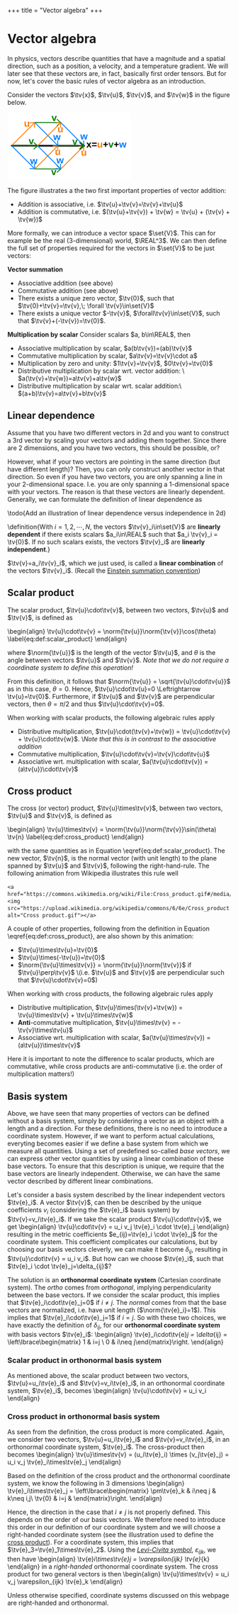 +++
title = "Vector algebra"
+++

# Vector algebra
In physics, vectors describe quantities that have a magnitude and a spatial direction, such as a position, a velocity, and a temperature gradient. 
We will later see that these vectors are, in fact, basically first order tensors. But for now, let's cover the basic rules of vector algebra as an introduction.

Consider the vectors $\tv{x}$, $\tv{u}$, $\tv{v}$, and $\tv{w}$ in the figure below.

![](/assets/VectorAddition.svg)

The figure illustrates a the two first important properties of vector addition:

* Addition is associative, i.e. $\tv{u}+\tv{v}=\tv{v}+\tv{u}$
* Addition is commutative, i.e. $(\tv{u}+\tv{v}) + \tv{w} = \tv{u} + (\tv{v} + \tv{w})$


<!-- Are these formal defintions actually required, or is it more confusing to add all this here? -->
More formally, we can introduce a vector space $\set{V}$. This can for example be the real (3-dimensional) world, $\REAL^3$. We can then define the full set of properties required for the vectors in $\set{V}$ to be just vectors:

**Vector summation**
* Associative addition (see above)
* Commutative addition (see above)
* There exists a unique zero vector, $\tv{0}$, such that $\tv{0}+\tv{v}=\tv{v},\; \forall \tv{v}\in\set{V}$ 
* There exists a unique vector $-\tv{v}$, $\forall\tv{v}\in\set{V}$, such that $\tv{v}+(-\tv{v})=\tv{0}$.

**Multiplication by scalar**
Consider scalars $a, b\in\REAL$, then
* Associative multiplication by scalar, $a(b\tv{v})=(ab)\tv{v}$
* Commutative multiplication by scalar, $a\tv{v}=\tv{v}\cdot a$
* Multiplication by zero and unity: $1\tv{v}=\tv{v}$, $0\tv{v}=\tv{0}$
* Distributive multiplication by scalar wrt. vector addition: \\  $a(\tv{v}+\tv{w})=a\tv{v}+a\tv{w}$
* Distributive multiplication by scalar wrt. scalar addition:\\  $(a+b)\tv{v}=a\tv{v}+b\tv{v}$

## Linear dependence
Assume that you have two different vectors in 2d and you want to construct a 3rd vector by scaling your vectors and adding them together. Since there are 2 dimensions, and you have two vectors, this should be possible, or? 

However, what if your two vectors are pointing in the same direction (but have different length)? Then, you can only construct another vector in that direction. So even if you have two vectors, you are only spanning a line in your 2-dimensional space. I.e. you are only spanning a 1-dimensional space with your vectors. The reason is that these vectors are linearly dependent. Generally, we can formulate the definition of linear dependence as

\todo{Add an illustration of linear dependence versus independence in 2d}

\definition{With $i=1,2,\cdots,N$, the vectors $\tv{v}_i\in\set{V}$ are **linearly dependent** if there exists scalars $a_i\in\REAL$ such that $a_i \tv{v}_i = \tv{0}$. If no such scalars exists, the vectors $\tv{v}_i$ are **linearly independent**.}

$\tv{v}=a_i\tv{v}_i$, which we just used, is called a **linear combination** of the vectors $\tv{v}_i$. (Recall the [Einstein summation convention](/Theory/IndexNotation/#einsteins_summation_convention))

## Scalar product
The scalar product, $\tv{u}\cdot\tv{v}$, between two vectors, $\tv{u}$ and $\tv{v}$, is defined as

\begin{align}
    \tv{u}\cdot\tv{v} = \norm{\tv{u}}\norm{\tv{v}}\cos(\theta) \label{eq:def:scalar_product}
\end{align}

where $\norm{\tv{u}}$ is the length of the vector $\tv{u}$, and $\theta$ is the angle between vectors $\tv{u}$ and $\tv{v}$. *Note that we do not require a coordinate system to define this operation!*

From this definition, it follows that $\norm{\tv{u}} = \sqrt{\tv{u}\cdot\tv{u}}$ as in this case, $\theta=0$. Hence, $\tv{u}\cdot\tv{u}=0 \Leftrightarrow \tv{u}=\tv{0}$. Furthermore, if $\tv{u}$ and $\tv{v}$ are perpendicular vectors, then $\theta=\pi/2$ and thus $\tv{u}\cdot\tv{v}=0$.

When working with scalar products, the following algebraic rules apply

* Distributive multiplication, $\tv{u}\cdot(\tv{v}+\tv{w}) = \tv{u}\cdot\tv{v} + \tv{u}\cdot\tv{w}$. \\*Note that this is in contrast to the associative addition*
* Commutative multiplication, $\tv{u}\cdot\tv{v}=\tv{v}\cdot\tv{u}$
* Associative wrt. multiplication with scalar, $a(\tv{u}\cdot\tv{v}) = (a\tv{u})\cdot\tv{v}$

## Cross product
The cross (or vector) product, $\tv{u}\times\tv{v}$, between two vectors, $\tv{u}$ and $\tv{v}$, is defined as

\begin{align}
    \tv{u}\times\tv{v} = \norm{\tv{u}}\norm{\tv{v}}\sin(\theta) \tv{n} \label{eq:def:cross_product}
\end{align}

with the same quantities as in Equation \eqref{eq:def:scalar_product}. The new vector, $\tv{n}$, is the normal vector (with unit length) to the plane spanned by $\tv{u}$ and $\tv{v}$, following the right-hand-rule. The following animation from Wikipedia illustrates this rule well

~~~
<a href="https://commons.wikimedia.org/wiki/File:Cross_product.gif#/media/File:Cross_product.gif"><img src="https://upload.wikimedia.org/wikipedia/commons/6/6e/Cross_product.gif" alt="Cross product.gif"></a>
~~~


A couple of other properties, following from the definition in Equation \eqref{eq:def:cross_product}, are also shown by this animation:
* $\tv{u}\times\tv{u}=\tv{0}$
* $\tv{u}\times(-\tv{u})=\tv{0}$
* $\norm{\tv{u}\times\tv{v}} = \norm{\tv{u}}\norm{\tv{v}}$ if $\tv{u}\perp\tv{v}$ \\(i.e. $\tv{u}$ and $\tv{v}$ are perpendicular such that $\tv{u}\cdot\tv{v}=0$)


When working with cross products, the following algebraic rules apply
* Distributive multiplication, $\tv{u}\times(\tv{v}+\tv{w}) = \tv{u}\times\tv{v} + \tv{u}\times\tv{w}$
* **Anti**-commutative multiplication, $\tv{u}\times\tv{v} = - \tv{v}\times\tv{u}$
* Associative wrt. multiplication with scalar, $a(\tv{u}\times\tv{v}) = (a\tv{u})\times\tv{v}$
  
Here it is important to note the difference to scalar products, which are commutative, while cross products are anti-commutative (i.e. the order of multiplication matters!)


## Basis system
Above, we have seen that many properties of vectors can be defined without a basis system, simply by considering a vector as an object with a length and a direction. For these definitions, there is no need to introduce a coordinate system. However, if we want to perform actual calculations, everyting becomes easier if we define a base system from which we measure all quantities. Using a set of predefined so-called *base vectors*, we can express other vector quantities by using a linear combination of these base vectors. To ensure that this description is unique, we require that the base vectors are linearly independent. Otherwise, we can have the same vector described by different linear combinations.

Let's consider a basis system described by the linear independent vectors $\tv{e}_i$. A vector $\tv{v}$, can then be described by the unique coefficients $v_i$ (considering the $\tv{e}_i$ basis system) by $\tv{v}=v_i\tv{e}_i$. If we take the scalar product $\tv{u}\cdot\tv{v}$, we get
\begin{align}
\tv{u}\cdot\tv{v} = u_i v_j \tv{e}_i \cdot \tv{e}_j
\end{align}
resulting in the metric coefficients $e_{ij}=\tv{e}_i \cdot \tv{e}_j$ for the coordinate system. This coefficient complicates our calculations, but by choosing our basis vectors cleverly, we can make it become $\delta_{ij}$, resulting in $\tv{u}\cdot\tv{v} = u_i v_i$. But how can we choose $\tv{e}_i$, such that $\tv{e}_i \cdot \tv{e}_j=\delta_{ij}$?

The solution is an **orthonormal coordinate system** (Cartesian coordinate system). The *ortho* comes from *orthogonal*, implying perpendicularity between the base vectors. If we consider the scalar product, this implies that $\tv{e}_i\cdot\tv{e}_j=0$ if $i\neq j$. The *normal* comes from that the base vectors are normalized, i.e. have unit length ($\norm{\tv{e}_i}=1$). This implies that $\tv{e}_i\cdot\tv{e}_j=1$ if $i=j$. So with these two choices, we have exactly the definition of $\delta_{ij}$, for our **orthonormal coordinate system** with basis vectors $\tv{e}_i$:
\begin{align}
\tv{e}_i\cdot\tv{e}_j = \delta_{ij} = \left\lbrace\begin{matrix} 1 & i=j \\ 0 & i\neq j\end{matrix}\right.
\end{align}

### Scalar product in orthonormal basis system
As mentioned above, the scalar product between two vectors, $\tv{u}=u_i\tv{e}_i$ and $\tv{v}=v_i\tv{e}_i$, in an orthonormal coordinate system, $\tv{e}_i$, becomes
\begin{align}
\tv{u}\cdot\tv{v} = u_i v_i
\end{align}

### Cross product in orthonormal basis system
As seen from the definition, the cross product is more complicated. Again, we consider two vectors, $\tv{u}=u_i\tv{e}_i$ and $\tv{v}=v_i\tv{e}_i$, in an orthonormal coordinate system, $\tv{e}_i$. The cross-product then becomes
\begin{align}
\tv{u}\times\tv{v} = (u_i\tv{e}_i) \times (v_j\tv{e}_j) = u_i v_j \tv{e}_i\times\tv{e}_j
\end{align}

Based on the definition of the cross product and the orthonormal coordinate system, we know the following in 3 dimensions
\begin{align}
\tv{e}_i\times\tv{e}_j = \left\lbrace\begin{matrix} \pm\tv{e}_k & i\neq j & k\neq i,j\\ \tv{0} & i=j & \end{matrix}\right.
\end{align}

Hence, the direction in the case that $i\neq j$ is not properly defined. This depends on the order of our basis vectors. We therefore need to introduce this order in our definition of our coordinate system and we will choose a right-handed coordinate system (see the illustration used to define the [cross product](#cross_product)). For a coordinate system, this implies that $\tv{e}_3=\tv{e}_1\times\tv{e}_2$. Using the [*Levi-Civita symbol*](/Theory/IndexNotation/#levi-civita_symbol), $\varepsilon_{ijk}$, we then have 
\begin{align}
\tv{e}_i\times\tv{e}_j = \varepsilon_{ijk} \tv{e}_{k}
\end{align}
in a *right-handed* orthonormal coordinate system. The cross product for two general vectors is then
\begin{align}
\tv{u}\times\tv{v} = u_i v_j \varepsilon_{ijk} \tv{e}_k 
\end{align}

Unless otherwise specified, coordinate systems discussed on this webpage are right-handed and orthonormal. 
